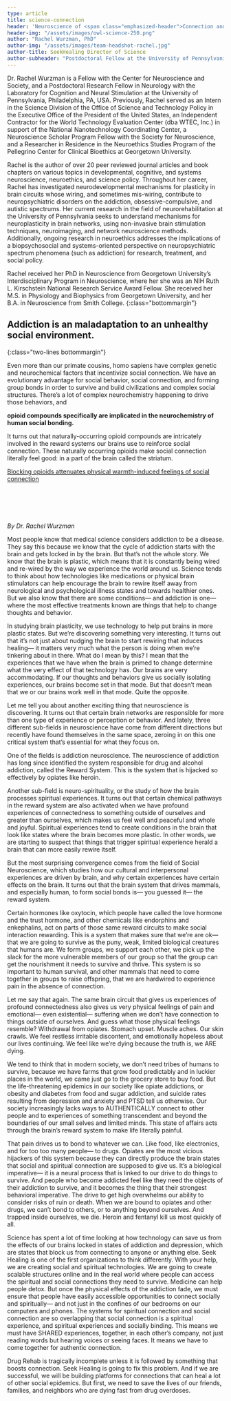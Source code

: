 ```yaml
---
type: article
title: science-connection
header: 'Neuroscience of <span class="emphasized-header">Connection and connectedness:</span>'
header-img: "/assets/images/owl-science-250.png"
author: "Rachel Wurzman, PhD"
author-img: "/assets/images/team-headshot-rachel.jpg"
author-title: SeekHealing Director of Science
author-subheader: "Postdoctoral Fellow at the University of Pennsylvania"
---
```


Dr. Rachel Wurzman is a Fellow with the Center for Neuroscience and Society, and a Postdoctoral Research Fellow in Neurology with the Laboratory for Cognition and Neural Stimulation at the University of Pennsylvania, Philadelphia, PA, USA. Previously, Rachel served as an Intern in the Science Division of the Office of Science and Technology Policy in the Executive Office of the President of the United States, an Independent Contractor for the World Technology Evaluation Center (dba WTEC, Inc.) in support of the National Nanotechnology Coordinating Center, a Neuroscience Scholar Program Fellow with the Society for Neuroscience, and a Researcher in Residence in the Neuroethics Studies Program of the Pellegrino Center for Clinical Bioethics at Georgetown University.

Rachel is the author of over 20 peer reviewed journal articles and book chapters on various topics in developmental, cognitive, and systems neuroscience, neuroethics, and science policy. Throughout her career, Rachel has investigated neurodevelopmental mechanisms for plasticity in brain circuits whose wiring, and sometimes mis-wiring, contribute to neuropsychiatric disorders on the addiction, obsessive-compulsive, and autistic spectrums. Her current research in the field of neurorehabilitation at the University of Pennsylvania seeks to understand mechanisms for neuroplasticity in brain networks, using non-invasive brain stimulation techniques, neuroimaging, and network neuroscience methods. Additionally, ongoing research in neuroethics addresses the implications of a biopsychosocial and systems-oriented perspective on neuropsychiatric spectrum phenomena (such as addiction) for research, treatment, and social policy.

Rachel received her PhD in Neuroscience from Georgetown University’s Interdisciplinary Program in Neuroscience, where her she was an NIH Ruth L. Kirschstein National Research Service Award Fellow. She received her M.S. in Physiology and Biophysics from Georgetown University, and her B.A. in Neuroscience from Smith College.
{:class="bottommargin"}

## Addiction is an maladaptation to an unhealthy social environment.
{:class="two-lines bottommargin"}

Even more than our primate cousins, homo sapiens have complex genetic and neurochemical factors that incentivize social connection. We have an evolutionary advantage for social behavior, social connection, and forming group bonds in order to survive and build civilizations and complex social structures. There’s a lot of complex neurochemistry happening to drive those behaviors, and

**opioid compounds specifically are implicated in the neurochemistry of human social bonding.**

It turns out that naturally-occurring opioid compounds are intricately involved in the reward systems our brains use to reinforce social connection. These naturally occurring opioids make social connection literally feel good: in a part of the brain called the striatum.

[Blocking opioids attenuates physical warmth-induced feelings of social connection](http://psycnet.apa.org/record/2015-27044-001)

# &nbsp;

*By Dr. Rachel Wurzman*

Most people know that medical science considers addiction to be a disease. They say this because we know that the cycle of addiction starts with the brain and gets locked in by the brain. But that’s not the whole story. We know that the brain is plastic, which means that it is constantly being wired and re-wired by the way we experience the world around us. Science tends to think about how technologies like medications or physical brain stimulators can help encourage the brain to rewire itself away from neurological and psychological illness states and towards healthier ones. But we also know that there are some conditions— and addiction is one— where the most effective treatments known are things that help to change thoughts and behavior.

In studying brain plasticity, we use technology to help put brains in more plastic states. But we’re discovering something very interesting. It turns out that it’s not just about nudging the brain to start rewiring that induces healing— it matters very much what the person is doing when we’re tinkering about in there. What do I mean by this? I mean that the experiences that we have when the brain is primed to change determine what the very effect of that technology has. Our brains are very accommodating. If our thoughts and behaviors give us socially isolating experiences, our brains become set in that mode. But that doesn’t mean that we or our brains work well in that mode. Quite the opposite.

Let me tell you about another exciting thing that neuroscience is discovering. It turns out that certain brain networks are responsible for more than one type of experience or perception or behavior. And lately, three different sub-fields in neuroscience have come from different directions but recently have found themselves in the same space, zeroing in on this one critical system that’s essential for what they focus on.

One of the fields is addiction neuroscience. The neuroscience of addiction has long since identified the system responsible for drug and alcohol addiction, called the Reward System. This is the system that is hijacked so effectively by opiates like heroin.

Another sub-field is neuro-spirituality, or the study of how the brain processes spiritual experiences. It turns out that certain chemical pathways in the reward system are also activated when we have profound experiences of connectedness to something outside of ourselves and greater than ourselves, which makes us feel well and peaceful and whole and joyful. Spiritual experiences tend to create conditions in the brain that look like states where the brain becomes more plastic. In other words, we are starting to suspect that things that trigger spiritual experience herald a brain that can more easily rewire itself.

But the most surprising convergence comes from the field of Social Neuroscience, which studies how our cultural and interpersonal experiences are driven by brain, and why certain experiences have certain effects on the brain. It turns out that the brain system that drives mammals, and especially human, to form social bonds is— you guessed it— the reward system.

Certain hormones like oxytocin, which people have called the love hormone and the trust hormone, and other chemicals like endorphins and enkephalins, act on parts of those same reward circuits to make social interaction rewarding. This is a system that makes sure that we’re are ok— that we are going to survive as the puny, weak, limited biological creatures that humans are. We form groups, we support each other, we pick up the slack for the more vulnerable members of our group so that the group can get the nourishment it needs to survive and thrive. This system is so important to human survival, and other mammals that need to come together in groups to raise offspring, that we are hardwired to experience pain in the absence of connection.

Let me say that again. The same brain circuit that gives us experiences of profound connectedness also gives us very physical feelings of pain and emotional— even existential— suffering when we don’t have connection to things outside of ourselves. And guess what those physical feelings resemble? Withdrawal from opiates. Stomach upset. Muscle aches. Our skin crawls. We feel restless irritable discontent, and emotionally hopeless about our lives continuing. We feel like we’re dying because the truth is, we ARE dying.

We tend to think that in modern society, we don’t need tribes of humans to survive, because we have farms that grow food predictably and in luckier places in the world, we came just go to the grocery store to buy food. But the life-threatening epidemics in our society like opiate addictions, or obesity and diabetes from food and sugar addiction, and suicide rates resulting from depression and anxiety and PTSD tell us otherwise. Our society increasingly lacks ways to AUTHENTICALLY connect to other people and to experiences of something transcendent and beyond the boundaries of our small selves and limited minds. This state of affairs acts through the brain’s reward system to make life literally painful.

That pain drives us to bond to whatever we can. Like food, like electronics, and for too too many people— to drugs. Opiates are the most vicious hijackers of this system because they can directly produce the brain states that social and spiritual connection are supposed to give us. It’s a biological imperative— it is a neural process that is linked to our drive to do things to survive. And people who become addicted feel like they need the objects of their addiction to survive, and it becomes the thing that their strongest behavioral imperative. The drive to get high overwhelms our ability to consider risks of ruin or death. When we are bound to opiates and other drugs, we can’t bond to others, or to anything beyond ourselves. And trapped inside ourselves, we die. Heroin and fentanyl kill us most quickly of all.

Science has spent a lot of time looking at how technology can save us from the effects of our brains locked in states of addiction and depression, which are states that block us from connecting to anyone or anything else. Seek Healing is one of the first organizations to think differently. With your help, we are creating social and spiritual technologies. We are going to create scalable structures online and in the real world where people can access the spiritual and social connections they need to survive. Medicine can help people detox. But once the physical effects of the addiction fade, we must ensure that people have easily accessible opportunities to connect socially and spiritually— and not just in the confines of our bedrooms on our computers and phones. The systems for spiritual connection and social connection are so overlapping that social connection is a spiritual experience, and spiritual experiences and socially binding. This means we must have SHARED experiences, together, in each other’s company, not just reading words but hearing voices or seeing faces. It means we have to come together for authentic connection.

Drug Rehab is tragically incomplete unless it is followed by something that boosts connection. Seek Healing is going to fix this problem. And if we are successful, we will be building platforms for connections that can heal a lot of other social epidemics. But first, we need to save the lives of our friends, families, and neighbors who are dying fast from drug overdoses.